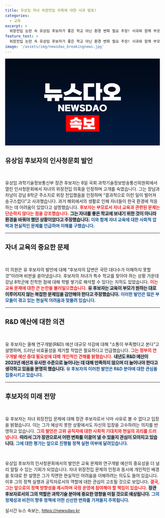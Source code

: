 ```yaml
---
title: 유상임 자녀 위장전입 의혹에 대한 사과 발표!
categories:
  - 교육
excerpt: >
  위장전입 논란 속 유상임 후보자가 좋은 학교 아닌 환경 변화 필요 주장! 사과와 함께 부모의 고충에도 불구하고, 국민들의 이해를 넘어서는 답변이 청문회를 뜨겁게 달궜다.
feature_text: >
  위장전입 논란 속 유상임 후보자가 좋은 학교 아닌 환경 변화 필요 주장! 사과와 함께 부모의 고충에도 불구하고, 국민들의 이해를 넘어서는 답변이 청문회를 뜨겁게 달궜다.
image: '/assets/img/newsdao_breakingnews.jpg'
---
```


<p><img src="/assets/img/newsdao_breakingnews.jpg" alt="bookingtag 속보" /></p>

<h2 data-ke-size="size26">유상임 후보자의 인사청문회 발언</h2>

<p data-ke-size="size16">&nbsp;</p>

<p>유상임 과학기술정보통신부 장관 후보자는 8일 국회 과학기술정보방송통신위원회에서 열린 인사청문회에서 자녀의 위장전입 의혹을 인정하며 고개를 숙였습니다. 그는 장남과 차남이 강남 8학군 주소지로 위장 전입했음을 인정하며 “결과적으로 이런 일이 벌어져 송구스럽다”고 사과했습니다. 과거 해외에서의 생활로 인해 자녀들이 한국 환경에 적응하는 데 어려움이 있었다고 설명했습니다. <b><span style="color: #ee2323;">후보자는 부모로서 자녀 교육과 관련된 문제는 단순하지 않다는 점을 강조했습니다.</span></b> <b><span style="background-color: #21538527;">그는 자녀를 좋은 학교에 보내기 위한 것이 아니라 환경을 바꿔야 했던 상황이었다고 주장했습니다.</span></b> <b><span style="color: #1a5490;">이와 함께 자녀 교육에 대한 사회적 압박과 현실적인 문제를 언급하며 이해를 구했습니다.</span></b></p>

<hr />

<h2 data-ke-size="size26">자녀 교육의 중요한 문제</h2>

<p data-ke-size="size16">&nbsp;</p>

<p>이 의원은 유 후보자의 발언에 대해 “후보자의 답변은 국민 대다수가 이해하지 못할 것”이라며 비판을 쏟아냈습니다. 후보자의 자녀가 특수 학교를 찾아야 하는 상황 가운데 강남 8학군에 진학한 점에 대해 학벌 쌓기로 해석할 수 있다는 지적도 있었습니다. <b><span style="color: #ee2323;">이는 교육 문제에 대한 큰 논란을 불러일으켰습니다.</span></b> <b><span style="background-color: #21538527;">유 후보자는 교육이 부모가 원하는 대로 이루어지지 않는 복잡한 문제임을 감안해야 한다고 주장했습니다.</span></b> <b><span style="color: #1a5490;">이러한 발언은 많은 부모들이 겪고 있는 현실적 어려움과 맞물려 있습니다.</span></b></p>

<hr />

<h2 data-ke-size="size26">R&D 예산에 대한 의견</h2>

<p data-ke-size="size16">&nbsp;</p>

<p>유 후보자는 올해 연구개발(R&amp;D) 예산 대규모 삭감에 대해 “소통이 부족했다고 본다”고 설명하며, 드러난 비효율성을 제거할 작업은 필요하다고 언급했습니다. <b><span style="color: #ee2323;">그는 정부의 연구개발 예산 증대 필요성에 대해 개인적인 견해를 밝혔습니다.</span></b> <b><span style="background-color: #21538527;">내년도 R&amp;D 예산이 2023년 예산과 유사한 수준으로 늘어나는 데 대해 만족하지 않으며 더 늘어나야 한다고 생각하고 있음을 분명히 했습니다.</span></b> <b><span style="color: #1a5490;">유 후보자의 이러한 발언은 R&amp;D 분야에 대한 관심을 집중시키고 있습니다.</span></b></p>

<hr />

<h2 data-ke-size="size26">후보자의 미래 전망</h2>

<p data-ke-size="size16">&nbsp;</p>

<p>유 후보자는 자녀 위장전입 문제에 대해 장관 후보자로서 낙마 사유로 볼 수 없다고 입장을 밝혔습니다. 이는 그가 예상치 못한 상황에서도 자신의 입장을 고수하려는 의지를 반영하고 있습니다. <b><span style="color: #ee2323;">그의 발언은 고위 공직자에 대한 사회적 기대치와 현실의 괴리를 드러냅니다.</span></b> <b><span style="background-color: #21538527;">따라서 그가 장관으로서 어떤 변화를 이끌어 낼 수 있을지 관심이 모아지고 있습니다.</span></b> <b><span style="color: #1a5490;">그에 대한 평가는 앞으로 진행될 정책 실현 여부에 달려있습니다.</span></b></p>

<p data-ke-size="size16">&nbsp;</p>

<p>유상임 후보자의 인사청문회에서의 발언은 교육 문제와 연구개발 예산의 중요성을 더 널리 알릴 수 있는 기회가 되었습니다. 자녀 위장전입 문제의 인정과 동시에 개인적인 배경을 토대로 한 설명은 그가 직면한 현실적인 어려움을 이해하려는 의도도 들어 있습니다. 이후 그의 정책 실행과 공직자로서의 역할에 대한 관심이 고조될 것으로 보입니다. <b><span style="color: #ee2323;">결국, 그는 앞으로의 정책 방향성을 제시하며 국정 운영에 참여해야 할 책임이 있습니다.</span></b> <b><span style="background-color: #21538527;">장관 후보자로서의 그의 역할은 과학기술 분야에 중요한 영향을 미칠 것으로 예상됩니다.</span></b> <b><span style="color: #1a5490;">그의 정체성과 비전이 향후 정책에 어떤 신선한 변화를 가져올지 주목됩니다.</span></b></p>
실시간 뉴스 속보는, <a href="https://newsdao.kr" rel="dofollow">https://newsdao.kr</a>


